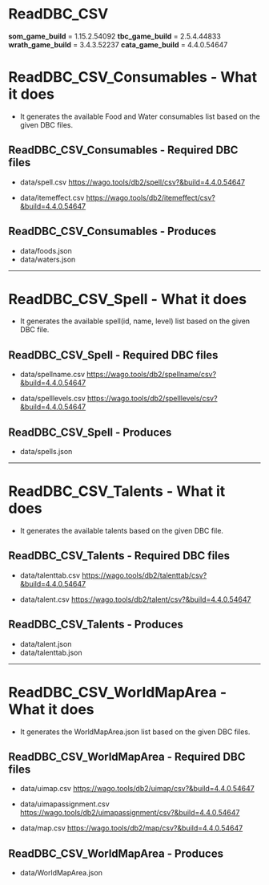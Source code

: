 # ReadDBC_CSV

**som_game_build** = 1.15.2.54092
**tbc_game_build** = 2.5.4.44833
**wrath_game_build** = 3.4.3.52237
**cata_game_build** = 4.4.0.54647

# ReadDBC_CSV_Consumables - What it does
* It generates the available Food and Water consumables list based on the given DBC files.

## ReadDBC_CSV_Consumables - Required DBC files
* data/spell.csv
https://wago.tools/db2/spell/csv?&build=4.4.0.54647

* data/itemeffect.csv
https://wago.tools/db2/itemeffect/csv?&build=4.4.0.54647

## ReadDBC_CSV_Consumables - Produces
* data/foods.json
* data/waters.json


---
# ReadDBC_CSV_Spell - What it does
* It generates the available spell(id, name, level) list based on the given DBC file.

## ReadDBC_CSV_Spell - Required DBC files
* data/spellname.csv
https://wago.tools/db2/spellname/csv?&build=4.4.0.54647

* data/spelllevels.csv
https://wago.tools/db2/spelllevels/csv?&build=4.4.0.54647

## ReadDBC_CSV_Spell - Produces
* data/spells.json


---
# ReadDBC_CSV_Talents - What it does
* It generates the available talents based on the given DBC file.

## ReadDBC_CSV_Talents - Required DBC files
* data/talenttab.csv
https://wago.tools/db2/talenttab/csv?&build=4.4.0.54647

* data/talent.csv
https://wago.tools/db2/talent/csv?&build=4.4.0.54647

## ReadDBC_CSV_Talents - Produces
* data/talent.json
* data/talenttab.json


---
# ReadDBC_CSV_WorldMapArea - What it does
* It generates the WorldMapArea.json list based on the given DBC files.

## ReadDBC_CSV_WorldMapArea - Required DBC files
* data/uimap.csv
https://wago.tools/db2/uimap/csv?&build=4.4.0.54647

* data/uimapassignment.csv
https://wago.tools/db2/uimapassignment/csv?&build=4.4.0.54647

* data/map.csv
https://wago.tools/db2/map/csv?&build=4.4.0.54647

## ReadDBC_CSV_WorldMapArea - Produces
* data/WorldMapArea.json